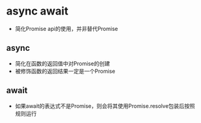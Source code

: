 # async await

- 简化Promise api的使用，并非替代Promise

## async
- 简化在函数的返回值中对Promise的创建
- 被修饰函数的返回结果一定是一个Promise

## await
- 如果await的表达式不是Promise，则会将其使用Promise.resolve包装后按照规则运行